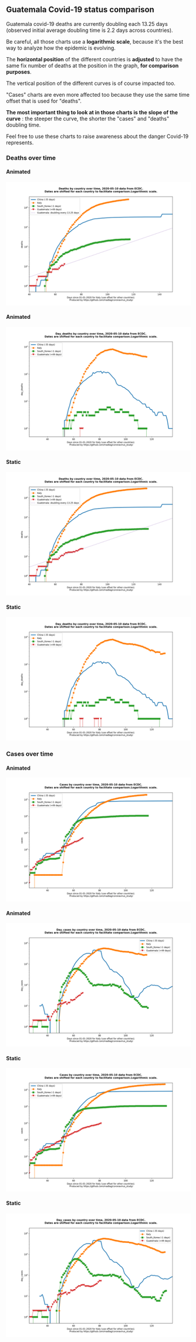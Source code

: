 ## Guatemala Covid-19 status comparison 

Guatemala covid-19 deaths are currently doubling each 13.25 days (observed initial average doubling time is 2.2 days across countries).



Be careful, all those charts use a **logarithmic scale**, because it's the best way to analyze how the epidemic is evolving.
 
The **horizontal position** of the different countries is **adjusted** to have the same fix number of deaths at the position in the graph, **for comparison purposes**.

The vertical position of the different curves is of course impacted too.

"Cases" charts are even more affected too because they use the same time offset that is used for "deaths".

**The most important thing to look at in those charts is the slope of the curve** : the steeper the curve, the shorter the "cases" and "deaths" doubling time.

Feel free to use these charts to raise awareness about the danger Covid-19 represents. 


 
### Deaths over time
 
#### Animated
![Guatemala covid-19 deaths animated chart](https://raw.githubusercontent.com/madlag/coronavirus_study/master/notebooks/graphs/2020-05-10/countries/Guatemala/2020-05-10_Guatemala_deaths.gif "Guatemala covid-19 deaths animated chart")   
 
#### Animated
![Guatemala covid-19 daily deaths animated chart](https://raw.githubusercontent.com/madlag/coronavirus_study/master/notebooks/graphs/2020-05-10/countries/Guatemala/2020-05-10_Guatemala_day_deaths.gif "Guatemala covid-19 day_deaths animated chart")   
 
#### Static
![Guatemala covid-19 deaths static chart](https://raw.githubusercontent.com/madlag/coronavirus_study/master/notebooks/graphs/2020-05-10/countries/Guatemala/2020-05-10_Guatemala_deaths.png "Guatemala covid-19 deaths static chart")   
 
#### Static
![Guatemala covid-19 daily deaths static chart](https://raw.githubusercontent.com/madlag/coronavirus_study/master/notebooks/graphs/2020-05-10/countries/Guatemala/2020-05-10_Guatemala_day_deaths.png "Guatemala covid-19 day_deaths static chart")   

 
### Cases over time
 
#### Animated
![Guatemala covid-19 cases animated chart](https://raw.githubusercontent.com/madlag/coronavirus_study/master/notebooks/graphs/2020-05-10/countries/Guatemala/2020-05-10_Guatemala_cases.gif "Guatemala covid-19 cases animated chart")   
 
#### Animated
![Guatemala covid-19 daily cases animated chart](https://raw.githubusercontent.com/madlag/coronavirus_study/master/notebooks/graphs/2020-05-10/countries/Guatemala/2020-05-10_Guatemala_day_cases.gif "Guatemala covid-19 day_cases animated chart")   
 
#### Static
![Guatemala covid-19 cases static chart](https://raw.githubusercontent.com/madlag/coronavirus_study/master/notebooks/graphs/2020-05-10/countries/Guatemala/2020-05-10_Guatemala_cases.png "Guatemala covid-19 cases static chart")   
 
#### Static
![Guatemala covid-19 daily cases static chart](https://raw.githubusercontent.com/madlag/coronavirus_study/master/notebooks/graphs/2020-05-10/countries/Guatemala/2020-05-10_Guatemala_day_cases.png "Guatemala covid-19 day_cases static chart")   

